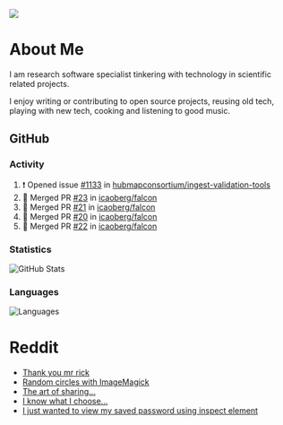![](https://komarev.com/ghpvc/?username=icaoberg)

# About Me
I am research software specialist tinkering with technology in scientific related projects.

I enjoy writing or contributing to open source projects, reusing old tech, playing with new tech, cooking and listening to good music.

## GitHub
### Activity
<!--START_SECTION:activity-->
1. ❗️ Opened issue [#1133](https://github.com/hubmapconsortium/ingest-validation-tools/issues/1133) in [hubmapconsortium/ingest-validation-tools](https://github.com/hubmapconsortium/ingest-validation-tools)
2. 🎉 Merged PR [#23](https://github.com/icaoberg/falcon/pull/23) in [icaoberg/falcon](https://github.com/icaoberg/falcon)
3. 🎉 Merged PR [#21](https://github.com/icaoberg/falcon/pull/21) in [icaoberg/falcon](https://github.com/icaoberg/falcon)
4. 🎉 Merged PR [#20](https://github.com/icaoberg/falcon/pull/20) in [icaoberg/falcon](https://github.com/icaoberg/falcon)
5. 🎉 Merged PR [#22](https://github.com/icaoberg/falcon/pull/22) in [icaoberg/falcon](https://github.com/icaoberg/falcon)
<!--END_SECTION:activity-->

### Statistics
![GitHub Stats](https://github-readme-stats.vercel.app/api?username=icaoberg&count_private=true&show_icons=true)

### Languages
![Languages](https://github-readme-stats.vercel.app/api/top-langs/?username=icaoberg&show_icons=true&langs_count=10&hide=HTML,CSS,M)

# Reddit
<!-- BLOG-POST-LIST:START -->
- [Thank you mr rick](https://www.reddit.com/r/u_icaoberg/comments/pvvwci/thank_you_mr_rick/)
- [Random circles with ImageMagick](https://www.reddit.com/r/u_icaoberg/comments/p04t90/random_circles_with_imagemagick/)
- [The art of sharing...](https://www.reddit.com/r/u_icaoberg/comments/oyp9pc/the_art_of_sharing/)
- [I know what I choose…](https://www.reddit.com/r/u_icaoberg/comments/oyoolb/i_know_what_i_choose/)
- [I just wanted to view my saved password using inspect element](https://www.reddit.com/r/u_icaoberg/comments/oyol4r/i_just_wanted_to_view_my_saved_password_using/)
<!-- BLOG-POST-LIST:END -->
